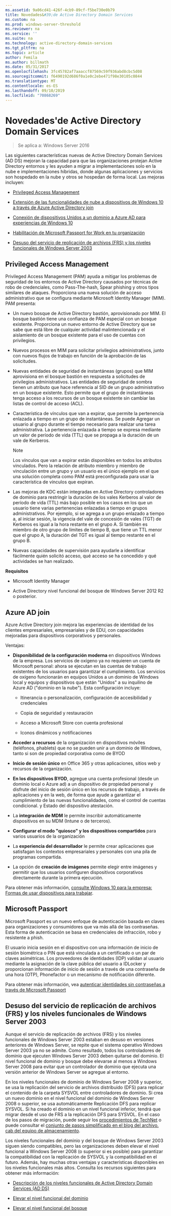```yaml
---
ms.assetid: 9a06cd41-426f-4cb9-89cf-f5be730e0b79
title: Novedades&#39;de Active Directory Domain Services
ms.custom: na
ms.prod: windows-server-threshold
ms.reviewer: na
ms.service: ''
ms.suite: na
ms.technology: active-directory-domain-services
ms.tgt_pltfrm: na
ms.topic: article
author: Femila
ms.author: billmath
ms.date: 05/31/2017
ms.openlocfilehash: 3fc45782af7aaaccf87569c59f936abd8cbc5d08
ms.sourcegitcommit: f6490192d686f0a1e0c2ebe471f98e30105c0844
ms.translationtype: MT
ms.contentlocale: es-ES
ms.lasthandoff: 09/10/2019
ms.locfileid: "70868269"
---
```

# <a name="what39s-new-in-active-directory-domain-services"></a>Novedades&#39;de Active Directory Domain Services 

>Se aplica a: Windows Server 2016

Las siguientes características nuevas de Active Directory Domain Services (AD DS) mejoran la capacidad para que las organizaciones protejan Active Directory entornos y les ayuden a migrar a implementaciones solo en la nube e implementaciones híbridas, donde algunas aplicaciones y servicios son hospedado en la nube y otros se hospedan de forma local. Las mejoras incluyen:  
  
-   [Privileged Access Management](https://technet.microsoft.com/library/mt150258.aspx   
)  
  
- [Extensión de las funcionalidades de nube a dispositivos de Windows 10 a través de Azure Active Directory join](https://azure.microsoft.com/documentation/articles/active-directory-azureadjoin-overview/)   
  
- [Conexión de dispositivos Unidos a un dominio a Azure AD para experiencias de Windows 10](https://azure.microsoft.com/documentation/articles/active-directory-azureadjoin-devices-group-policy/)   
  
- [Habilitación de Microsoft Passport for Work en tu organización](https://azure.microsoft.com/documentation/articles/active-directory-azureadjoin-passport-deployment/)    
  
-  [Desuso del servicio de replicación de archivos (FRS) y los niveles funcionales de Windows Server 2003](ad-ds/active-directory-functional-levels.md)  
  
  
## <a name="BKMK_PAM"></a>Privileged Access Management  
Privileged Access Management (PAM) ayuda a mitigar los problemas de seguridad de los entornos de Active Directory causados por técnicas de robo de credenciales, como Pass-The-hash, Spear phishing y otros tipos similares de ataques. Proporciona una nueva solución de acceso administrativo que se configura mediante Microsoft Identity Manager (MIM). PAM presenta:  
  
-   Un nuevo bosque de Active Directory bastión, aprovisionado por MIM. El bosque bastión tiene una confianza de PAM especial con un bosque existente. Proporciona un nuevo entorno de Active Directory que se sabe que está libre de cualquier actividad malintencionada y el aislamiento de un bosque existente para el uso de cuentas con privilegios.  
  
-   Nuevos procesos en MIM para solicitar privilegios administrativos, junto con nuevos flujos de trabajo en función de la aprobación de las solicitudes.  
  
-   Nuevas entidades de seguridad de instantáneas (grupos) que MIM aprovisiona en el bosque bastión en respuesta a solicitudes de privilegios administrativos. Las entidades de seguridad de sombra tienen un atributo que hace referencia al SID de un grupo administrativo en un bosque existente. Esto permite que el grupo de instantáneas tenga acceso a los recursos de un bosque existente sin cambiar las listas de control de acceso (ACL).  
  
-   Característica de vínculos que van a expirar, que permite la pertenencia enlazada a tiempo en un grupo de instantáneas. Se puede Agregar un usuario al grupo durante el tiempo necesario para realizar una tarea administrativa. La pertenencia enlazada a tiempo se expresa mediante un valor de período de vida (TTL) que se propaga a la duración de un vale de Kerberos.  
  
    > [!NOTE]  
    > Los vínculos que van a expirar están disponibles en todos los atributos vinculados. Pero la relación de atributo miembro y miembro de vinculación entre un grupo y un usuario es el único ejemplo en el que una solución completa como PAM está preconfigurada para usar la característica de vínculos que expiran.  
  
-   Las mejoras de KDC están integradas en Active Directory controladores de dominio para restringir la duración de los vales Kerberos al valor de período de vida (TTL) más bajo posible en los casos en los que un usuario tiene varias pertenencias enlazadas a tiempo en grupos administrativos. Por ejemplo, si se agrega a un grupo enlazado a tiempo a, al iniciar sesión, la vigencia del vale de concesión de vales (TGT) de Kerberos es igual a la hora restante en el grupo A. Si también es miembro de otro grupo de límites de tiempo B, que tiene un TTL menor que el grupo A, la duración del TGT es igual al tiempo restante en el grupo B.  
  
-   Nuevas capacidades de supervisión para ayudarle a identificar fácilmente quién solicitó acceso, qué acceso se ha concedido y qué actividades se han realizado.  
  
**Requisitos**  
  
-   Microsoft Identity Manager  
  
-   Active Directory nivel funcional del bosque de Windows Server 2012 R2 o posterior.  
  
## <a name="BKMK_AzureADJoin"></a>Azure AD join  
Azure Active Directory join mejora las experiencias de identidad de los clientes empresariales, empresariales y de EDU, con capacidades mejoradas para dispositivos corporativos y personales.  
  
Ventajas:  
  
-   **Disponibilidad de la configuración moderna** en dispositivos Windows de la empresa. Los servicios de oxígeno ya no requieren un cuenta de Microsoft personal: ahora se ejecutan en las cuentas de trabajo existentes de los usuarios para garantizar el cumplimiento. Los servicios de oxígeno funcionarán en equipos Unidos a un dominio de Windows local y equipos y dispositivos que están "Unidos" a su inquilino de Azure AD ("dominio en la nube"). Esta configuración incluye:  
  
    -   Itinerancia o personalización, configuración de accesibilidad y credenciales  
  
    -   Copia de seguridad y restauración  
  
    -   Acceso a Microsoft Store con cuenta profesional  
  
    -   Iconos dinámicos y notificaciones  
  
-   **Acceder a recursos** de la organización en dispositivos móviles (teléfonos, phablets) que no se pueden unir a un dominio de Windows, tanto si son de propiedad corporativa como de BYOD  
  
-   **Inicio de sesión único** en Office 365 y otras aplicaciones, sitios web y recursos de la organización.  
  
-   **En los dispositivos BYOD**, agregue una cuenta profesional (desde un dominio local o Azure ad) a un dispositivo de propiedad personal y disfrute del inicio de sesión único en los recursos de trabajo, a través de aplicaciones y en la web, de forma que ayude a garantizar el cumplimiento de las nuevas funcionalidades, como el control de cuentas condicional. y Estado del dispositivo atestación.  
  
-   La **integración de MDM** le permite inscribir automáticamente dispositivos en su MDM (Intune o de terceros).  
  
-   **Configurar el modo "quiosco" y los dispositivos compartidos** para varios usuarios de la organización  
  
-   La **experiencia del desarrollador** le permite crear aplicaciones que satisfagan los contextos empresariales y personales con una pila de programas compartida.  
  
-   La opción de **creación de imágenes** permite elegir entre imágenes y permitir que los usuarios configuren dispositivos corporativos directamente durante la primera ejecución.  
  
Para obtener más información, [consulte Windows 10 para la empresa: Formas de usar dispositivos para trabajar](https://azure.microsoft.com/documentation/articles/active-directory-azureadjoin-windows10-devices-overview/?rnd=1).  
  
## <a name="BKMK_IDLocker"></a>Microsoft Passport  
Microsoft Passport es un nuevo enfoque de autenticación basada en claves para organizaciones y consumidores que va más allá de las contraseñas. Esta forma de autenticación se basa en credenciales de infracción, robo y resistente a phish.  
  
El usuario inicia sesión en el dispositivo con una información de inicio de sesión biométrica o PIN que está vinculada a un certificado o un par de claves asimétricas. Los proveedores de identidades (IDP) validan al usuario mediante la asignación de la clave pública del usuario a IDLocker y proporcionan información de inicio de sesión a través de una contraseña de una hora (OTP), Phonefactor o un mecanismo de notificación diferente.  
  
Para obtener más información, vea [autenticar identidades sin contraseñas a través de Microsoft Passport](https://azure.microsoft.com/documentation/articles/active-directory-azureadjoin-passport/)  
  
## <a name="BKMK_FRSDeprecation"></a>Desuso del servicio de replicación de archivos (FRS) y los niveles funcionales de Windows Server 2003  
Aunque el servicio de replicación de archivos (FRS) y los niveles funcionales de Windows Server 2003 estaban en desuso en versiones anteriores de Windows Server, se repite que el sistema operativo Windows Server 2003 ya no se admite. Como resultado, todos los controladores de dominio que ejecuten Windows Server 2003 deben quitarse del dominio. El nivel funcional de dominio y bosque debe elevarse al menos a Windows Server 2008 para evitar que un controlador de dominio que ejecuta una versión anterior de Windows Server se agregue al entorno.  
  
En los niveles funcionales de dominio de Windows Server 2008 y superior, se usa la replicación del servicio de archivos distribuido (DFS) para replicar el contenido de la carpeta SYSVOL entre controladores de dominio. Si crea un nuevo dominio en el nivel funcional del dominio de Windows Server 2008 o superior, se usa automáticamente Replicación DFS para replicar SYSVOL. Si ha creado el dominio en un nivel funcional inferior, tendrá que migrar desde el uso de FRS a la replicación DFS para SYSVOL. En el caso de los pasos de migración, puede seguir los [procedimientos de TechNet](https://technet.microsoft.com/library/dd640019(v=WS.10).aspx) o puede consultar el [conjunto de pasos simplificado en el blog del archivo. cab del equipo de almacenamiento](http://blogs.technet.com/b/filecab/archive/2014/06/25/streamlined-migration-of-frs-to-dfsr-sysvol.aspx).  
  
Los niveles funcionales del dominio y del bosque de Windows Server 2003 siguen siendo compatibles, pero las organizaciones deben elevar el nivel funcional a Windows Server 2008 (o superior si es posible) para garantizar la compatibilidad con la replicación de SYSVOL y la compatibilidad en el futuro. Además, hay muchas otras ventajas y características disponibles en los niveles funcionales más altos. Consulta los recursos siguientes para obtener más información:  
  
-   [Descripción de los niveles funcionales de Active Directory Domain Services (AD DS)](ad-ds/active-directory-functional-levels.md)  
  
-   [Elevar el nivel funcional del dominio](https://technet.microsoft.com/library/cc753104.aspx)  
  
-   [Elevar el nivel funcional del bosque](https://technet.microsoft.com/library/cc730985.aspx)  
  

